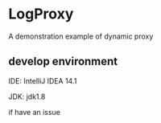 # LogProxy
A demonstration example of dynamic proxy

## develop environment

IDE: IntelliJ IDEA 14.1

JDK: jdk1.8

if have an issue